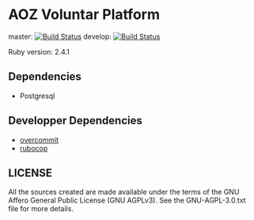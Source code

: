 # AOZ Voluntar Platform

master: [![Build Status](https://travis-ci.org/panter/aoz-003.svg?branch=master)](https://travis-ci.org/panter/aoz-003)
develop: [![Build Status](https://travis-ci.org/panter/aoz-003.svg?branch=develop)](https://travis-ci.org/panter/aoz-003)


Ruby version: 2.4.1

## Dependencies

- Postgresql

## Developper Dependencies

- [overcommit](https://github.com/brigade/overcommit)
- [rubocop](https://github.com/bbatsov/rubocop)


## LICENSE

All the sources created are made available under the terms 
of the GNU Affero General Public License (GNU AGPLv3). 
See the GNU-AGPL-3.0.txt file for more details.

